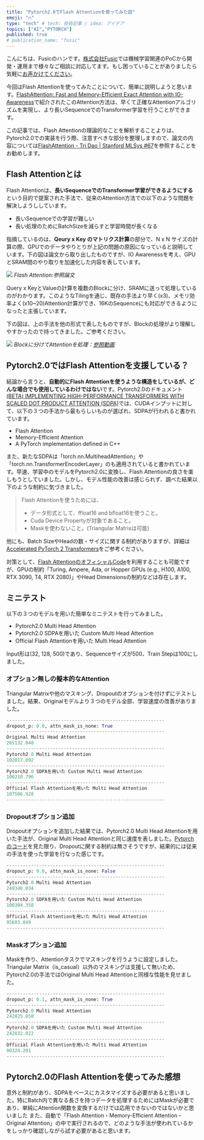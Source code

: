 ```yaml
---
title: "Pytorch2.0でFlash Attentionを使ってみた話"
emoji: "🔥"
type: "tech" # tech: 技術記事 / idea: アイデア
topics: ["AI","PYTORCH"]
published: true
# publication_name: "fusic"
---
```


こんにちは、Fusicのハンです。[株式会社Fusic](https://fusic.co.jp/)では機械学習関連のPoCから開発・運用まで様々なご相談に対応してます。もし困っていることがありましたら気軽に[お声かけてください](https://fusic.co.jp/contact/)。


今回はFlash Attentionを使ってみたことについて、簡単に説明しようと思います。[FlashAttention: Fast and Memory-Efficient Exact Attention with IO-Awareness](https://arxiv.org/pdf/2205.14135.pdf)で紹介されたこのAttention方法は、早くて正確なAttentionアルゴリズムを実現し、より長いSequenceでのTransformer学習を行うことができます。

この記事では、Flash Attentionの理論的なことを解析することよりは、Pytorch2.0での実装を行う際、注意すべきな部分を整理しますので、論文の内容については[FlashAttention - Tri Dao | Stanford MLSys #67](https://www.youtube.com/watch?v=gMOAud7hZg4)を参照することをお勧めします。

## Flash Attentionとは
Flash Attentionは、**長いSequenceでのTransformer学習ができるようにする**という目的で提案された手法で、従来のAttention方法での以下のような問題を解決しようししています。

- 長いSequenceでの学習が難しい
- 長い処理のためにBatchSizeを減らすと学習時間が長くなる

指摘しているのは、**Qeury x Key のマトリクス計算**の部分で、N x N サイズの計算の際、GPUでのデータやりとりが上記の問題の原因になっていると説明しています。下の図は論文から取り出したものですが、IO Awarenessを考え、GPUとSRAM間のやり取りを加速化した内容を表しています。

![](https://drive.google.com/uc?id=1lfX3EJcQVMd13nB4QMVYuByUBSY2sM6F)
*Flash Attention:参照論文*

Query x KeyとValueの計算を複数のBlockに分け、SRAMに送って処理しているのがわかります。このようなTilingを通じ、既存の手法より早く(x3)、メモリ効率よく(x10~20)Attention計算ができ、16KのSequenceにも対応ができるようになったと主張しています。

下の図は、上の手法を他の形式で表したものですが、Blockの処理がより理解しやすかったので持ってきました。ご参考ください。

![](https://drive.google.com/uc?id=1m29C8ATRC-rnV7DEpo0Chdz-hlaaAVg5)
*Blockに分けてAttentionを処理：[参照動画](https://www.youtube.com/watch?v=gMOAud7hZg4)*

## Pytorch2.0ではFlash Attentionを支援している？
結論から言うと、**自動的にFlash Attentionを使うような構造をしているが、どんな場合でも使用しているわけではない**です。Pytorch2.0のドキュメント[(BETA) IMPLEMENTING HIGH-PERFORMANCE TRANSFORMERS WITH SCALED DOT PRODUCT ATTENTION (SDPA)](https://pytorch.org/tutorials/intermediate/scaled_dot_product_attention_tutorial.html)では、CUDAインプットに対して、以下の３つの手法から最もらしいものが選ばれ、SDPAが行われると書かれています。

- Flash Attention
- Memory-Efficient Attention
- A PyTorch implementation defined in C++

また、新たなSDPAは「torch.nn.MultiheadAttention」や「torch.nn.TransformerEncoderLayer」のも適用されていると書かれています。早速、学習中のモデルをPytorch2.0に変換し、Flash Attentionの良さを楽しもうとしていました。しかし、モデル性能の改善は感じられず、調べた結果以下のような制約に気づきました。

> Flash Attentionを使うためには、
> - データ形式として、ffloat16 and bfloat16を使うこと。
> - Cuda Device Propertyが対象であること。
> - Maskを使わないこと。(Triangular Matrixは可能)


他にも、Batch SizeやHeadの数・サイズに関する制約がありますが、詳細は[Accelerated PyTorch 2 Transformers](https://pytorch.org/blog/accelerated-pytorch-2/)をご参考ください。

対策として、[Flash AttentionのオフィシャルCode](https://github.com/HazyResearch/flash-attention)を利用することも可能ですが、GPUの制約「Turing, Ampere, Ada, or Hopper GPUs (e.g., H100, A100, RTX 3090, T4, RTX 2080)」やHead Dimensionsの制約などは存在します。

## ミニテスト
以下の３つのモデルを用いた簡単なミニテストを行ってみました。
- Pytorch2.0 Multi Head Attention
- Pytorch2.0 SDPAを用いた Custom Multi Head Attention
- Official Flash Attentionを用いた Multi Head Attention

Input形は(32, 128, 500)であり、Sequenceサイズが500、Train Stepは100にしました。

### オプション無しの擬本的なAttention
Triangular Matrixや他のマスキング、Dropoutのオプションを付けずにテストしました。結果、Originalモデルより３つのモデル全部、学習速度の改善がありました。

```python
----------------------------------------------------------
dropout_p: 0.0, attn_mask_is_none: True
----------------------------------------------------------
Original Multi Head Attention
265132.048
----------------------------------------------------------
Pytorch2.0 Multi Head Attention
102817.892
----------------------------------------------------------
Pytorch2.0 SDPAを用いた Custom Multi Head Attention
100210.796
----------------------------------------------------------
Official Flash Attentionを用いた Multi Head Attention
107506.928
----------------------------------------------------------
```

### Dropoutオプション追加
Dropoutオプションを追加した結果では、Pytorch2.0 Multi Head Attentionを用いた手法が、Original Multi Head Attentionと同じ速度を表しました。[Pytorchのコード](https://pytorch.org/docs/stable/_modules/torch/nn/modules/activation.html#MultiheadAttention)を見た限り、Dropoutに関する制約は無さそうですが、結果的には従来の手法を使った学習を行なった感じです。

```python
----------------------------------------------------------
dropout_p: 0.0, attn_mask_is_none: False
----------------------------------------------------------
Pytorch2.0 Multi Head Attention
249348.034
----------------------------------------------------------
Pytorch2.0 SDPAを用いた Custom Multi Head Attention
100304.358
----------------------------------------------------------
Official Flash Attentionを用いた Multi Head Attention
95603.849
----------------------------------------------------------
```

### Maskオプション追加
Maskを作り、Attentionタスクでマスキングを行うように設定しました。Triangular Matrix（is_casual）以外のマスキングは支援して無いため、Pytorch2.0の手法ではOriginal Multi Head Attentionと同様な性能を見せました。

```python
----------------------------------------------------------
dropout_p: 0.1, attn_mask_is_none: True
----------------------------------------------------------
Pytorch2.0 Multi Head Attention
242825.850
----------------------------------------------------------
Pytorch2.0 SDPAを用いた Custom Multi Head Attention
242832.022
----------------------------------------------------------
Official Flash Attentionを用いた Multi Head Attention
90324.201
----------------------------------------------------------
```

## Pytorch2.0のFlash Attentionを使ってみた感想
意外と制約があり、SDPAをベースにカスタマイズする必要があると思いました。特にBatch内で異なる長さを持つデータを処理するためにはMaskが必要であり、単純にAttention関数を変換するだけでは応用できないのではないかと思いました
また、自動で「Flash Attention・Memory-Efficient Attention・Original Attention」の中で実行されるので、どのような手法が使われているかをしっかり確認しながら試す必要があると思います。


